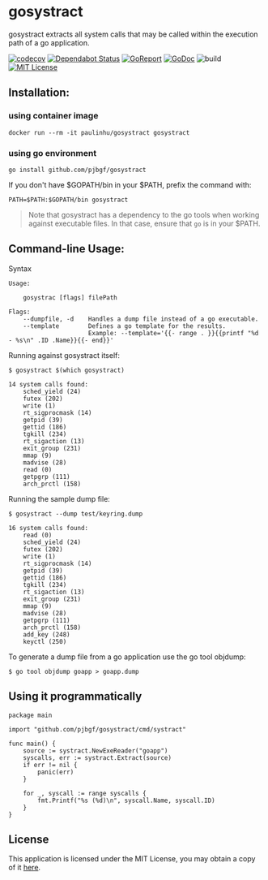 # gosystract
gosystract extracts all system calls that may be called within the execution path of a go application.

[![codecov](https://codecov.io/gh/pjbgf/gosystract/branch/master/graph/badge.svg?token=hPDXVgD96x)](https://codecov.io/gh/pjbgf/gosystract)
[![Dependabot Status](https://api.dependabot.com/badges/status?host=github&repo=pjbgf/gosystract)](https://dependabot.com)
[![GoReport](https://goreportcard.com/badge/github.com/pjbgf/gosystract)](https://goreportcard.com/report/github.com/pjbgf/gosystract)
[![GoDoc](https://godoc.org/github.com/pjbgf/gosystract?status.svg)](https://godoc.org/github.com/pjbgf/gosystract)
![build](https://github.com/pjbgf/gosystract/workflows/go/badge.svg)
[![MIT License](https://img.shields.io/badge/license-MIT-blue.svg)](http://choosealicense.com/licenses/mit/)


## Installation:

### using container image
```console
docker run --rm -it paulinhu/gosystract gosystract
``` 

### using go environment
```console
go install github.com/pjbgf/gosystract
``` 

If you don't have $GOPATH/bin in your $PATH, prefix the command with:

`PATH=$PATH:$GOPATH/bin gosystract`

> Note that gosystract has a dependency to the go tools when working against executable files. In that case, ensure that `go` is in your $PATH.

## Command-line Usage:

Syntax
```console
Usage:

	gosystrac [flags] filePath

Flags:
    --dumpfile, -d    Handles a dump file instead of a go executable.
    --template        Defines a go template for the results.
                      Example: --template='{{- range . }}{{printf "%d - %s\n" .ID .Name}}{{- end}}'
```

Running against gosystract itself:
```console
$ gosystract $(which gosystract)

14 system calls found:
    sched_yield (24)
    futex (202)
    write (1)
    rt_sigprocmask (14)
    getpid (39)
    gettid (186)
    tgkill (234)
    rt_sigaction (13)
    exit_group (231)
    mmap (9)
    madvise (28)
    read (0)
    getpgrp (111)
    arch_prctl (158)
```

Running the sample dump file:
```console
$ gosystract --dump test/keyring.dump

16 system calls found:
    read (0)
    sched_yield (24)
    futex (202)
    write (1)
    rt_sigprocmask (14)
    getpid (39)
    gettid (186)
    tgkill (234)
    rt_sigaction (13)
    exit_group (231)
    mmap (9)
    madvise (28)
    getpgrp (111)
    arch_prctl (158)
    add_key (248)
    keyctl (250)
```

To generate a dump file from a go application use the go tool objdump: 
```console
$ go tool objdump goapp > goapp.dump
```

## Using it programmatically

```golang
package main

import "github.com/pjbgf/gosystract/cmd/systract"

func main() {
	source := systract.NewExeReader("goapp")
	syscalls, err := systract.Extract(source)
	if err != nil {
		panic(err)
	}

    for _, syscall := range syscalls {
        fmt.Printf("%s (%d)\n", syscall.Name, syscall.ID)
    }
}
```

## License

This application is licensed under the MIT License, you may obtain a copy of it [here](LICENSE).